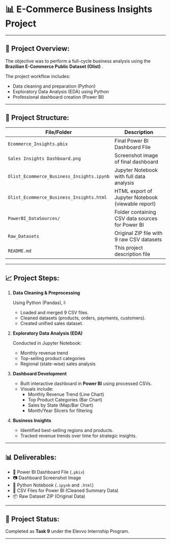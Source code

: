 # 📊 E-Commerce Business Insights Project

---


## 📁 **Project Overview:**

The objective was to perform a full-cycle business analysis using the  **Brazilian E-Commerce Public Dataset (Olist)** .

The project workflow includes:

* Data cleaning and preparation (Python)
* Exploratory Data Analysis (EDA) using Python
* Professional dashboard creation (Power BI)

---



## 📂 **Project Structure:**

| File/Folder                                 | Description                                       |
| ------------------------------------------- | ------------------------------------------------- |
| `Ecommerce_Insights.pbix`                 | Final Power BI Dashboard File                     |
| `Sales Insights Dashboard.png`            | Screenshot image of final dashboard               |
| `Olist_Ecommerce_Business_Insights.ipynb` | Jupyter Notebook with full data analysis          |
| `Olist_Ecommerce_Business_Insights.html`  | HTML export of Jupyter Notebook (viewable report) |
| `PowerBI_DataSources/`                    | Folder containing CSV data sources for Power BI   |
| `Raw_Datasets`                            | Original ZIP file with 9 raw CSV datasets         |
| `README.md`                               | This project description file                     |

---

## 📈 **Project Steps:**

1. **Data Cleaning & Preprocessing**

   Using Python (Pandas), I:

   * Loaded and merged 9 CSV files.
   * Cleaned datasets (products, orders, payments, customers).
   * Created unified sales dataset.
2. **Exploratory Data Analysis (EDA)**

   Conducted in Jupyter Notebook:

   * Monthly revenue trend
   * Top-selling product categories
   * Regional (state-wise) sales analysis
3. **Dashboard Development**

   * Built interactive dashboard in **Power BI** using processed CSVs.
   * Visuals include:
     * Monthly Revenue Trend (Line Chart)
     * Top Product Categories (Bar Chart)
     * Sales by State (Map/Bar Chart)
     * Month/Year Slicers for filtering
4. **Business Insights**

   * Identified best-selling regions and products.
   * Tracked revenue trends over time for strategic insights.

---

## 📊 **Deliverables:**

* 📂 Power BI Dashboard File (`.pbix`)
* 📷 Dashboard Screenshot Image
* 📓 Python Notebook (`.ipynb` and `.html`)
* 📄 CSV Files for Power BI (Cleaned Summary Data)
* 📦 Raw Dataset ZIP (Original Data)

---

## 📅 **Project Status:**

Completed as **Task 9** under the Elevvo Internship Program.

---


